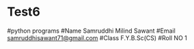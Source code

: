 # Test6
#python programs 
#Name Samruddhi Milind Sawant
#Email samruddhisawant71@gmail.com
#Class F.Y.B.Sc(CS)
#Roll NO 1
